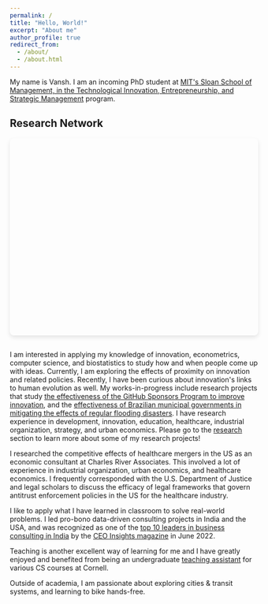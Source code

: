 ```yaml
---
permalink: /
title: "Hello, World!"
excerpt: "About me"
author_profile: true
redirect_from: 
  - /about/
  - /about.html
---
```

My name is Vansh. I am an incoming PhD student at [MIT's Sloan School of Management, in the Technological Innovation, Entrepreneurship, and Strategic Management](https://mitsloan.mit.edu/faculty/academic-groups/ties/phd-program) program. 

<div class="research-map-container">
  <h2>Research Network</h2>
  <div id="research-map" class="responsive-map" style="height: 400px; margin-bottom: 30px; border-radius: 8px; box-shadow: 0 4px 8px rgba(0,0,0,0.1);"></div>
</div>

I am interested in applying my knowledge of innovation, econometrics, computer science, and biostatistics to study how and when people come up with ideas. Currently, I am exploring the effects of proximity on innovation and related policies. Recently, I have been curious about innovation's links to human evolution as well. My works-in-progress include research projects that study [the effectiveness of the GitHub Sponsors Program to improve innovation](https://www.nber.org/papers/w31668), and the [effectiveness of Brazilian municipal governments in mitigating the effects of regular flooding disasters](/publication/Diario-Municipal). I have research experience in development, innovation, education, healthcare, industrial organization, strategy, and urban economics. Please go to the [research](https://www.vansh-gupta.com/publications/) section to learn more about some of my research projects!

I researched the competitive effects of healthcare mergers in the US as an economic consultant at Charles River Associates. This involved a lot of experience in industrial organization, urban economics, and healthcare economics. I frequently corresponded with the U.S. Department of Justice and legal scholars to discuss the efficacy of legal frameworks that govern antitrust enforcement policies in the US for the healthcare industry.  

I like to apply what I have learned in classroom to solve real-world problems. I led pro-bono data-driven consulting projects in India and the USA, and was recognized as one of the [top 10 leaders in business consulting in India](https://www.ceoinsightsindia.com/magazines/leaders-in-business-consultants-june-2022/#page=42) by the [CEO Insights magazine](https://www.ceoinsightsindia.com/) in June 2022. 

Teaching is another excellent way of learning for me and I have greatly enjoyed and benefited from being an undergraduate [teaching assistant](https://www.vansh-gupta.com/teaching/) for various CS courses at Cornell.

Outside of academia, I am passionate about exploring cities & transit systems, and learning to bike hands-free. 
